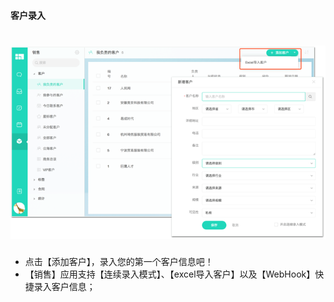 #### 客户录入
# ![](/assets/客户录入3.png)
* 点击【添加客户】，录入您的第一个客户信息吧！
* 【销售】应用支持【连续录入模式】、【excel导入客户】以及【WebHook】快捷录入客户信息；

